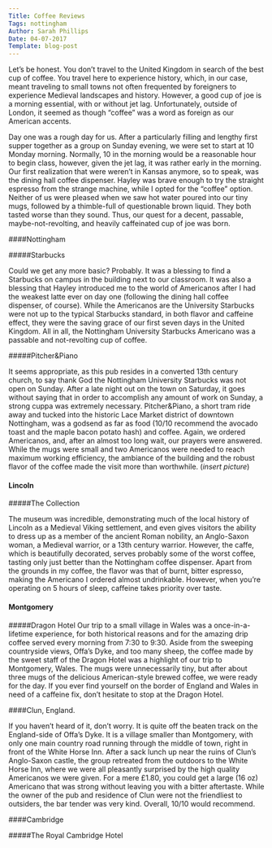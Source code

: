 ```yaml
---
Title: Coffee Reviews
Tags: nottingham
Author: Sarah Phillips
Date: 04-07-2017  
Template: blog-post
---
```


Let’s be honest. You don’t travel to the United Kingdom in search of the best cup of coffee. You travel here to experience history, which, in our case, meant traveling to small towns not often frequented by foreigners to experience Medieval landscapes and history. However, a good cup of joe is a morning essential, with or without jet lag. Unfortunately, outside of London, it seemed as though “coffee” was a word as foreign as our American accents.

Day one was a rough day for us. After a particularly filling and lengthy first supper together as a group on Sunday evening, we were set to start at 10 Monday morning. Normally, 10 in the morning would be a reasonable hour to begin class, however, given the jet lag, it was rather early in the morning. Our first realization that were weren’t in Kansas anymore, so to speak, was the dining hall coffee dispenser. Hayley was brave enough to try the straight espresso from the strange machine, while I opted for the “coffee” option. Neither of us were pleased when we saw hot water poured into our tiny mugs, followed by a thimble-full of questionable brown liquid. They both tasted worse than they sound. Thus, our quest for a decent, passable, maybe-not-revolting, and heavily caffeinated cup of joe was born.

####Nottingham

#####Starbucks 

Could we get any more basic? Probably. It was a blessing to find a Starbucks on campus in the building next to our classroom. It was also a blessing that Hayley introduced me to the world of Americanos after I had the weakest latte ever on day one (following the dining hall coffee dispenser, of course). While the Americanos are the University Starbucks were not up to the typical Starbucks standard, in both flavor and caffeine effect, they were the saving grace of our first seven days in the United Kingdom. All in all, the Nottingham University Starbucks Americano was a passable and not-revolting cup of coffee.

#####Pitcher&Piano

It seems appropriate, as this pub resides in a converted 13th century church, to say thank God the Nottingham University Starbucks was not open on Sunday. After a late night out on the town on Saturday, it goes without saying that in order to accomplish any amount of work on Sunday, a strong cuppa was extremely necessary. Pitcher&Piano, a short tram ride away and tucked into the historic Lace Market district of downtown Nottingham, was a godsend as far as food (10/10 recommend the avocado toast and the maple bacon potato hash) and coffee. Again, we ordered Americanos, and, after an almost too long wait, our prayers were answered. While the mugs were small and two Americanos were needed to reach maximum working efficiency, the ambiance of the building and the robust flavor of the coffee made the visit more than worthwhile. (*insert picture*)

#### Lincoln

#####The Collection 

The museum was incredible, demonstrating much of the local history of Lincoln as a Medieval Viking settlement, and even gives visitors the ability to dress up as a member of the ancient Roman nobility, an Anglo-Saxon woman, a Medieval warrior, or a 13th century warrior. However, the caffe, which is beautifully decorated, serves probably some of the worst coffee, tasting only just better than the Nottingham coffee dispenser. Apart from the grounds in my coffee, the flavor was that of burnt, bitter espresso, making the Americano I ordered almost undrinkable. However, when you’re operating on 5 hours of sleep, caffeine takes priority over taste.

#### Montgomery

#####Dragon Hotel
Our trip to a small village in Wales was a once-in-a-lifetime experience, for both historical reasons and for the amazing drip coffee served every morning from 7:30 to 9:30. Aside from the sweeping countryside views, Offa’s Dyke, and too many sheep, the coffee made by the sweet staff of the Dragon Hotel was a highlight of our trip to Montgomery, Wales. The mugs were unnecessarily tiny, but after about three mugs of the delicious American-style brewed coffee, we were ready for the day. If you ever find yourself on the border of England and Wales in need of a caffeine fix, don’t hesitate to stop at the Dragon Hotel.

####Clun, England.

If you haven’t heard of it, don’t worry. It is quite off the beaten track on the England-side of Offa’s Dyke. It is a village smaller than Montgomery, with only one main country road running through the middle of town, right in front of the White Horse Inn. After a sack lunch up near the ruins of Clun’s Anglo-Saxon castle, the group retreated from the outdoors to the White Horse Inn, where we were all pleasantly surprised by the high quality Americanos we were given. For a mere £1.80, you could get a large (16 oz) Americano that was strong without leaving you with a bitter aftertaste. While the owner of the pub and residence of Clun were not the friendliest to outsiders, the bar tender was very kind. Overall, 10/10 would recommend.

####Cambridge

#####The Royal Cambridge Hotel

